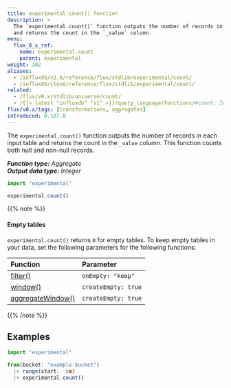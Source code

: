 ```yaml
---
title: experimental.count() function
description: >
  The `experimental.count()` function outputs the number of records in each input table
  and returns the count in the `_value` column.
menu:
  flux_0_x_ref:
    name: experimental.count
    parent: experimental
weight: 302
aliases:
  - /influxdb/v2.0/reference/flux/stdlib/experimental/count/
  - /influxdb/cloud/reference/flux/stdlib/experimental/count/
related:
  - /flux/v0.x/stdlib/universe/count/
  - /{{< latest "influxdb" "v1" >}}/query_language/functions/#count, InfluxQL – COUNT()
flux/v0.x/tags: [transformations, aggregates]
introduced: 0.107.0
---
```


The `experimental.count()` function outputs the number of records in each input table
and returns the count in the `_value` column.
This function counts both null and non-null records.

_**Function type:** Aggregate_  
_**Output data type:** Integer_

```js
import "experimental"

experimental.count()
```

{{% note %}}
#### Empty tables
`experimental.count()` returns `0` for empty tables.
To keep empty tables in your data, set the following parameters for the following functions:

| Function                                                         | Parameter           |
|:--------                                                         |:---------           |
| [filter()](/flux/v0.x/stdlib/universe/filter/)                   | `onEmpty: "keep"`   |
| [window()](/flux/v0.x/stdlib/universe/window/)                   | `createEmpty: true` |
| [aggregateWindow()](/flux/v0.x/stdlib/universe/aggregatewindow/) | `createEmpty: true` |
{{% /note %}}

## Examples
```js
import "experimental"

from(bucket: "example-bucket")
  |> range(start: -5m)
  |> experimental.count()
```
